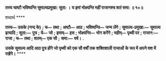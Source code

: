 **तस्य चाष्टौ भविष्यन्ति सुमाल्यप्रमुखा: सुता: ।** **य इमां भोक्ष्यन्ति महीं राजानश्च शतं समा: ॥ १०॥** 

शब्दार्थ **** 

**तस्य—** **उसके (नन्द के)** **; च—** **तथा** **; अष्टौ—** **आठ** **; भविष्यन्ति—** **जन्म लेंगे** **; सुमाल्य-प्रमुखा:—** **सुमाल्य इत्यादि** **; सुता:—** **पुत्र** **; ये—** **जो** **; इमाम्—** **इस** **; भोक्ष्यन्ति—** **भोग करेंगे** **; महीम्—** **पृथ्वी पर** **; राजान:—** **राजा** **; च—** **तथा** **; शतम्—** **एक सौ** **;** **समा:—** **वर्ष।** **.** 

**उसके सुमाल्य आदि आठ पुत्र होंगे जो पृथ्वी को एक सौ वर्षों तक शक्तिशाली राजाओं** **के रूप में अपने वश में रखेंगे।** **** 